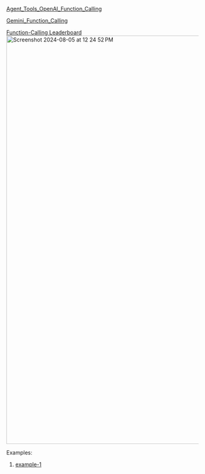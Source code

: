 [Agent_Tools_OpenAI_Function_Calling](https://github.com/AIBotTeachesAI/Agent_Tools_OpenAI_Function_Calling/blob/main/open_ai_function_calling_tools_agents.ipynb)

[Gemini_Function_Calling](https://github.com/olonok69/LLM_Notebooks/blob/main/google/Gemini_Function_Calling.ipynb)

[Function-Calling Leaderboard](https://gorilla.cs.berkeley.edu/leaderboard.html)
<img width="1071" alt="Screenshot 2024-08-05 at 12 24 52 PM" src="https://github.com/user-attachments/assets/b4a14b2d-0c95-472d-ba35-dc035b86855e">


Examples:
1. [example-1](https://github.com/curiousily/AI-Bootcamp/blob/master/16.llm-function-calling.ipynb)
